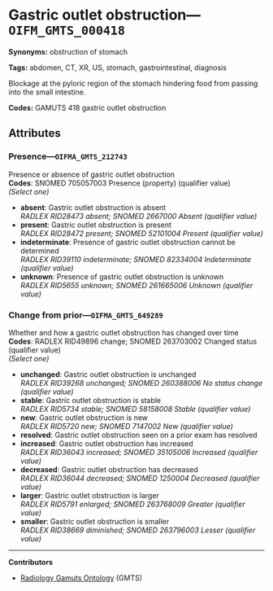 # Gastric outlet obstruction—`OIFM_GMTS_000418`

**Synonyms:** obstruction of stomach

**Tags:** abdomen, CT, XR, US, stomach, gastrointestinal, diagnosis

Blockage at the pyloric region of the stomach hindering food from passing into the small intestine.

**Codes:** GAMUTS 418 gastric outlet obstruction

## Attributes

### Presence—`OIFMA_GMTS_212743`

Presence or absence of gastric outlet obstruction  
**Codes**: SNOMED 705057003 Presence (property) (qualifier value)  
*(Select one)*

- **absent**: Gastric outlet obstruction is absent  
_RADLEX RID28473 absent; SNOMED 2667000 Absent (qualifier value)_
- **present**: Gastric outlet obstruction is present  
_RADLEX RID28472 present; SNOMED 52101004 Present (qualifier value)_
- **indeterminate**: Presence of gastric outlet obstruction cannot be determined  
_RADLEX RID39110 indeterminate; SNOMED 82334004 Indeterminate (qualifier value)_
- **unknown**: Presence of gastric outlet obstruction is unknown  
_RADLEX RID5655 unknown; SNOMED 261665006 Unknown (qualifier value)_

### Change from prior—`OIFMA_GMTS_649289`

Whether and how a gastric outlet obstruction has changed over time  
**Codes**: RADLEX RID49896 change; SNOMED 263703002 Changed status (qualifier value)  
*(Select one)*

- **unchanged**: Gastric outlet obstruction is unchanged  
_RADLEX RID39268 unchanged; SNOMED 260388006 No status change (qualifier value)_
- **stable**: Gastric outlet obstruction is stable  
_RADLEX RID5734 stable; SNOMED 58158008 Stable (qualifier value)_
- **new**: Gastric outlet obstruction is new  
_RADLEX RID5720 new; SNOMED 7147002 New (qualifier value)_
- **resolved**: Gastric outlet obstruction seen on a prior exam has resolved  
- **increased**: Gastric outlet obstruction has increased  
_RADLEX RID36043 increased; SNOMED 35105006 Increased (qualifier value)_
- **decreased**: Gastric outlet obstruction has decreased  
_RADLEX RID36044 decreased; SNOMED 1250004 Decreased (qualifier value)_
- **larger**: Gastric outlet obstruction is larger  
_RADLEX RID5791 enlarged; SNOMED 263768009 Greater (qualifier value)_
- **smaller**: Gastric outlet obstruction is smaller  
_RADLEX RID38669 diminished; SNOMED 263796003 Lesser (qualifier value)_

---

**Contributors**

- [Radiology Gamuts Ontology](https://gamuts.net/) (GMTS)